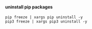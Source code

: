 #### uninstall pip packages
```
pip freeze | xargs pip uninstall -y
pip3 freeze | xargs pip3 uninstall -y
```